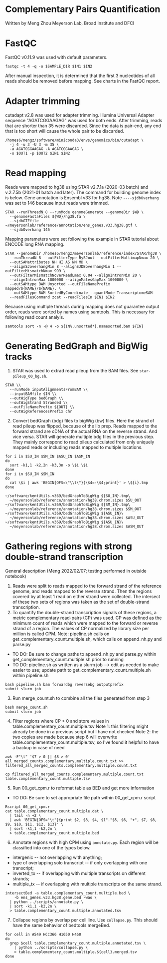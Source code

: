 # Complementary Pairs Quantification
Written by Meng Zhou
Meyerson Lab, Broad Institute and DFCI

# FastQC
FastQC v0.11.9 was used with default parameters.
```
fastqc -t 4 -q -o $SAMPLE_DIR $IN1 $IN2
```
After manual inspection, it is determined that the first 3 nucleotides of all
reads should be removed before mapping. See charts in the FastQC report.

# Adapter trimming
cutadapt v2.8 was used for adapter trimming. Illumina Universal Adapter
sequence "AGATCGGAAGAG" was used for both ends. After trimming, reads that
are shorter than 35 were discarded. Since the data is pair-end, any end that is
too short will cause the whole pair to be discarded.
```
/homes6/mengz/software/miniconda3/envs/genomics/bin/cutadapt \
  -j 4 -u 3 -U 3 -m 35 \
  -a AGATCGGAAGAG -A AGATCGGAAGAG \
  -o $OUT1 -p $OUT2 $IN1 $IN2
```

# Read mapping
Reads were mapped to hg38 using STAR v2.7.1a (2020-03 batch) and v.2.7.5b
(2021-01 batch and later). The command for building genome index is below. Gene
annotation is Ensembl v33 for hg38. Note `----sjdbOverhang` was set to 146
because input reads were trimmed.
```
STAR --runThreadN 8 --runMode genomeGenerate --genomeDir $WD \
  --genomeFastaFiles ${WD}/hg38.fa \
  --sjdbGTFfile ~/meyersonlab/reference/annotation/ens_genes.v33.hg38.gtf \
  --sjdbOverhang 146
```

Mapping parameters were set following the example in STAR tutorial about ENCODE
long RNA mapping.
```
STAR --genomeDir /homes6/mengz/meyersonlab/reference/index/STAR/hg38 \
  --runThreadN 8 --outFilterType BySJout --outFilterMultimapNmax 20 \
  --outSAMattributes NH HI AS NM MD \
  --alignSJoverhangMin 8 --alignSJDBoverhangMin 1 --outFilterMismatchNmax 999 \
  --outFilterMismatchNoverReadLmax 0.04 --alignIntronMin 20 \
  --alignIntronMax 1000000 --alignMatesGapMax 1000000 \
  --outSAMtype BAM Unsorted --outFileNamePrefix mapped/${NAME}/${NAME}. \
  --outSAMtype BAM SortedByCoordinate --quantMode TranscriptomeSAM
  --readFilesCommand zcat --readFilesIn $IN1 $IN2
```

Because using multiple threads during mapping does not guarantee output order,
reads were sorted by names using samtools. This is necessary for following read
count analyis.
```
samtools sort -n -@ 4 -o ${IN%.unsorted*}.namesorted.bam ${IN}
```

# Generating BedGraph and BigWig tracks
1. STAR was used to extrad read pileup from the BAM files.
See `star-pileup_00_bg.sh`.
```
STAR \\
  --runMode inputAlignmentsFromBAM \\
  --inputBAMfile $IN \\
  --outWigType bedGraph \\
  --outWigStrand Stranded \\
  --outFileNamePrefix ${OUT} \\
  --outWigReferencesPrefix chr
```
2. Convert bedGraph (bdg) files to bigWig (bw) files. Here the strand of read
pileup was flipped, because of the lib prep. Reads mapped to
the forward strand are cDNA of the actual RNA on the reverse strand. And vice
versa. STAR will generate multiple bdg files in the previous step. They mainly
correspond to read pileup calculated from only uniquely mapped reads or
including reads mapped to multiple locations.
```
for i in $SU_IN $SM_IN $ASU_IN $ASM_IN
do
  sort -k1,1 -k2,2n -k3,3n -o \$i \$i
done
for i in $SU_IN $SM_IN
do
  cat \$i | awk 'BEGIN{OFS=\"\\t\"}{\$4=-\$4;print}' > \${i}.tmp
done

~/software/kentUtils.v369/bedGraphToBigWig ${SU_IN}.tmp\
  ~/meyersonlab/reference/annotation/hg38.chrom.sizes $SU_OUT
~/software/kentUtils.v369/bedGraphToBigWig ${SM_IN}.tmp\
  ~/meyersonlab/reference/annotation/hg38.chrom.sizes $SM_OUT
~/software/kentUtils.v369/bedGraphToBigWig ${ASU_IN}\
  ~/meyersonlab/reference/annotation/hg38.chrom.sizes $ASU_OUT
~/software/kentUtils.v369/bedGraphToBigWig ${ASU_IN}\
  ~/meyersonlab/reference/annotation/hg38.chrom.sizes $ASM_OUT
```

# Gathering regions with strong double-strand transcription
General description (Meng 2022/02/07; testing performed in outside notebook)
1. Reads were split to reads mapped to the forward strand of the reference
   genome, and reads mapped to the reverse strand. Then the regions covered by
   at least 1 read on either strand were collected. The intersect of these two
   sets of regions was taken as the set of double-strand transcription. 
2. To quantify the double-strand transcription signals of these regions, a
   metric complementary read-pairs (CP) was used. CP was defined as the minimum
   count of reads which were mapped to the forward or reverse strand of a region.
   The values of CP normalized by library size per million is called CPM.
Note: pipeline.sh calls on get_complementary_count.multiple.sh, which calls on
append_nh.py and parse.py 
* TO DO: Be sure to change paths to append_nh.py and parse.py within get_complementary_count.multiple.sh prior to running
* TO DO: pipeline.sh as written as a slurm job --> edit as needed to make easier to use; update path to get_complementary_count.multiple.sh within pipeline.sh 
```
bash pipeline.sh bam forwardbg reversebg outputprefix
submit slurm job
````
3. Run merge_count.sh to combine all the files generated from step 3
```
bash merge_count.sh
submit slurm job
```

4. Filter regions where CP > 0 and store values in table.complementary_count.multiple.tsv
Note 1: this filtering might already be done in a previous script but I have not checked
Note 2: the two copies are made because step 6 will overwrite table.complementary_count.multiple.tsv,
so I've found it helpful to have a backup in case of need
```
awk -F"\t" '$7 > 0 || $8 > 0' all_merged_counts.complementary.multiple.count.txt >>
filtered_all_merged_counts.complementary.multiple.count.txt

cp filtered_all_merged_counts.complementary.multiple.count.txt table.complementary_count.multiple.tsv
```

5. Run 00_get_cpm.r to reformat table as BED and get more information
* TO DO: Be sure to set appropriate file path within 00_get_cpm.r script
```
Rscript 00_get_cpm.r
cat table.complementary_count.multiple.dat \
  | tail -n +2 \
  | awk 'BEGIN{OFS="\t"}{print $2, $3, $4, $1"."$5, $6, "+", $7, $8, $9, $10, $11, $12, $13}' \
  | sort -k1,1 -k2,2n \
  > table.complementary_count.multiple.bed
```

6. Annotate regions with high CPM using `annotate.py`. Each region will be
   classified into one of the types below.
  - intergenic -- not overlapping with anything;
  - type of overlapping solo transcript -- if only overlapping with one
    transcript;
  - inverted_tx -- if overlapping with multiple transcripts on different
    strands;
  - multiple_tx -- if overlapping with multiple transcripts on the same strand.
```
intersectBed -a table.complementary_count.multiple.bed \
    -b ens_genes.v33.hg38.gene.bed -wao \
  | python ../scripts/annotate.py \
  | sort -k1,1 -k2,2n \
  > table.complementary_count.multiple.annotated.tsv
```

7. Collapse regions by overlap per cell line. Use `collapse.py`. This should
   have the same behavior of bedtools mergeBed.
```
for cell in A549 HCC366 H1650 H460
do
  grep $cell table.complementary_count.multiple.annotated.tsv \
    | python ../scripts/collapse.py \
    > table.complementary_count.multiple.${cell}.merged.tsv
done
```
